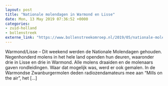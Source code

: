 ```yaml
---
layout: post
title: "Nationale molendagen in Warmond en Lisse"
date: Mon, 13 May 2019 07:36:52 +0000
categories: 
- zuid-holland 
- bollenstreek 
externe_link: "https://www.bollenstreekomroep.nl/2019/05/nationale-molendagen-in-warmond-en-lisse/"
---
```


Warmond/Lisse – Dit weekend werden de Nationale Molendagen gehouden. Negenhonderd molens in het hele land openden hun deuren, waaronder drie in Lisse en drie in Warmond. Alle molens draaiden en de molenaars gaven rondleidingen. Waar dat mogelijk was, werd er ook gemalen. In de Warmondse Zwanburgermolen deden radiozendamateurs mee aan “Mills on the air”, het [&#8230;]
